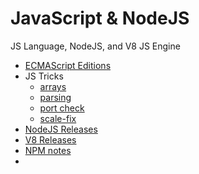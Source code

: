 # JavaScript & NodeJS

JS Language, NodeJS, and V8 JS Engine

- [ECMAScript Editions](https://github.com/begin-again/releases/blob/main/ecma-script.md)
- JS Tricks
  - [arrays](./array.md)
  - [parsing](./parsing.md)
  - [port check](./port-check.js)
  - [scale-fix](./scale.fix.js)
- [NodeJS Releases](https://github.com/begin-again/releases/blob/main/node/index.md)
- [V8 Releases](https://github.com/begin-again/releases/blob/main/v8/releases.md)
- [NPM notes](https://github.com/begin-again/releases/blob/main/npm-release.md)
-
